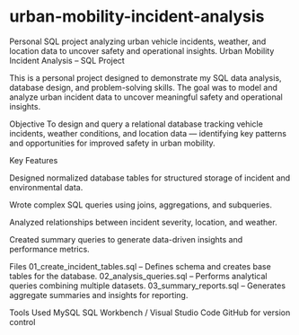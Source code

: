 # urban-mobility-incident-analysis
Personal SQL project analyzing urban vehicle incidents, weather, and location data to uncover safety and operational insights.
Urban Mobility Incident Analysis – SQL Project

This is a personal project designed to demonstrate my SQL data analysis, database design, and problem-solving skills.
The goal was to model and analyze urban incident data to uncover meaningful safety and operational insights.

Objective
To design and query a relational database tracking vehicle incidents, weather conditions, and location data — identifying key patterns and opportunities for improved safety in urban mobility.

Key Features

Designed normalized database tables for structured storage of incident and environmental data.

Wrote complex SQL queries using joins, aggregations, and subqueries.

Analyzed relationships between incident severity, location, and weather.

Created summary queries to generate data-driven insights and performance metrics.

Files
01_create_incident_tables.sql – Defines schema and creates base tables for the database.
02_analysis_queries.sql – Performs analytical queries combining multiple datasets.
03_summary_reports.sql – Generates aggregate summaries and insights for reporting.

Tools Used
MySQL
SQL Workbench / Visual Studio Code
GitHub for version control
